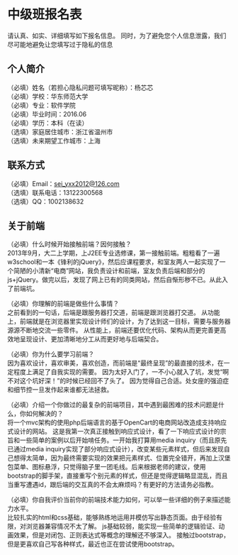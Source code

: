 # 中级班报名表

请认真、如实、详细填写如下报名信息。
同时，为了避免您个人信息泄露，我们尽可能地避免让您填写过于隐私的信息

## 个人简介

（必填）姓名（若担心隐私问题可填写昵称）：杨芯芯  
（必填）学校：华东师范大学  
（必填）专业：软件学院  
（必填）毕业时间：2016.06  
（必填）学历：本科（在读）  
（选填）家庭居住城市：浙江省温州市  
（选填）未来期望工作城市：上海  

## 联系方式

（必填）Email：sei_yxx2012@126.com  
（选填）联系电话：13122300568  
（选填）QQ：1002138632

## 关于前端

（必填）什么时候开始接触前端？因何接触？  
    2013年9月，大二上学期，上J2EE专业选修课，第一接触前端。粗粗看了一遍w3school和一本《锋利的jQuery》，然后应课程要求，和室友两人一起实现了一个简陋的小清新“电商”网站，我负责设计和前端，室友负责后端和部分的js+jQuery。做完以后，发现了网上已有的同类网站，然后自惭形秽不已。从此入了前端坑。

（必填）你理解的前端是做些什么事情？  
    之前看到的一句话，后端是跟服务器打交道，前端是跟浏览器打交道。
    从功能上，前端就是在浏览器里实现设计师们的设计，为了达到这一目标，需要与服务器源源不断地交流一些零件。
    从性能上，前端还要优化代码、架构从而更完善更高效地呈现设计、更加清晰地分工从而更好地与后端契合。

（必填）你为什么要学习前端？  
    因为喜欢设计，喜欢审美，喜欢创造，而前端是“最终呈现”的最直接的技术，在一定程度上满足了自我实现的需要。
    因为太好入门了，一不小心就入了坑，发觉“啊不对这个坑好深！”的时候已经回不了头了。
    因为觉得自己合适。处女座的强迫症和细节控一旦发作起来谁都无法拯救。

（必填）介绍一个你做过的最复杂的前端项目，其中遇到最困难的技术问题是什么，你如何解决的？  
    将一个mvc架构的使用php后端语言的基于OpenCart的电商网站改造成支持响应式设计的网站。
    这是我第一次真正接触到响应式设计，看了一下响应式设计的宗旨和一些简单的案例以后开始啃任务。一开始我打算用media inquiry（而且原先已通过media inquiry实现了部分响应式设计），改变某些元素样式，但后来发现自己想得太简单，因为最终需要实现的效果把元素样式、位置完全错开，再加上汉堡包菜单、图标悬浮，只觉得脑子里一团毛线。后来根据老师的建议，使用bootstrap的脚手架，直接重写个别元素的样式，但还是觉得逻辑略显混乱，而且当重写遭遇id，跟后端的交互真的不会太麻烦吗？有更好的方法请务必指教。

（必填）你自我评价当前你的前端技术能力如何，可以举一些详细的例子来描述能力水平。  
    比较扎实的html和css基础，能够熟练地运用并模仿写出静态页面。由于经验有限，对浏览器兼容情况不太了解。
    js基础较弱，能实现一些简单的逻辑验证、动画效果，但是对闭包、正则表达式等概念的理解还不够深入。
    接触过bootstrap，但是更喜欢自己写各种样式，最近也正在尝试使用bootstrap。
